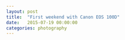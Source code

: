 ```yaml
---
layout: post
title:  "First weekend with Canon EOS 100D"
date:   2015-07-19 00:00:00
categories: photography
---
```


<script>
var images = [
	'https://s3-eu-west-1.amazonaws.com/p8952-photography/First+Weekend/IMG_0026.jpg',
	'https://s3-eu-west-1.amazonaws.com/p8952-photography/First+Weekend/IMG_0031.jpg',
	'https://s3-eu-west-1.amazonaws.com/p8952-photography/First+Weekend/IMG_0089.jpg'
]
</script>

